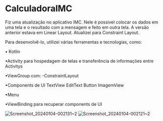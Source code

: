 # CalculadoraIMC

Fiz uma atualização no aplicativo IMC. Nele é possivel colocar os dados em uma tela e o resultado com a mensagem e feito em outra tela. 
A versão anterior estava em Linear Layout. Atualizei para Constraint Layout.

Para desenvolvê-lo, utilizei várias ferramentas e tecnologias, como:

• Kotlin

•Activity para hospedagem de telas e transferência de informações entre Activitys

•ViewGroup com:
 -ConstraintLayout

•Components de UI
TextView
EditText
Button
ImagemView

•Menu

•ViewBinding para recuperar components de UI

![Screenshot_20240104-002131~2](https://github.com/arturbogea/CalculadoraIMC/assets/41833522/0dd58e81-b7b8-4bf7-978a-0e405704ed8d)
![Screenshot_20240104-002121~2](https://github.com/arturbogea/CalculadoraIMC/assets/41833522/fbf64856-8f6f-4b83-b65f-165be63a6672)

